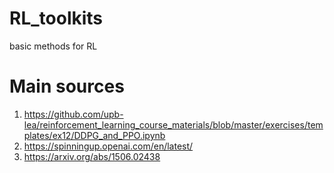 # RL_toolkits
basic methods for RL

# Main sources
1. https://github.com/upb-lea/reinforcement_learning_course_materials/blob/master/exercises/templates/ex12/DDPG_and_PPO.ipynb
2. https://spinningup.openai.com/en/latest/ 
3. https://arxiv.org/abs/1506.02438 
